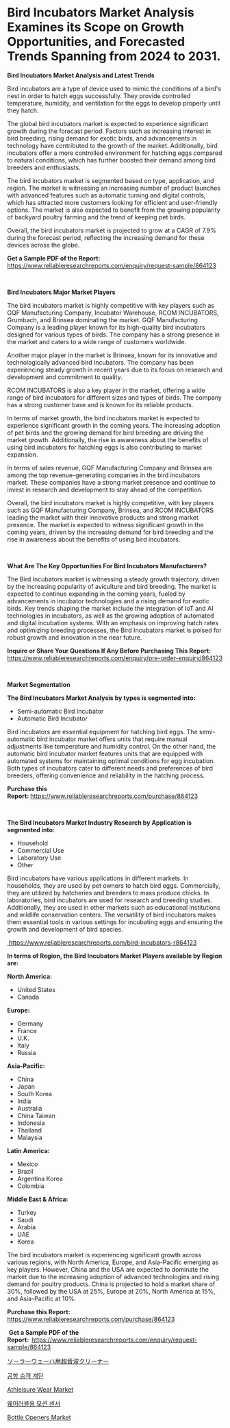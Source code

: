 <p><h1>Bird Incubators Market Analysis Examines its Scope on Growth Opportunities, and Forecasted Trends Spanning from 2024 to 2031.</h1></p><p><strong>Bird Incubators Market Analysis and Latest Trends</strong></p>
<p><p>Bird incubators are a type of device used to mimic the conditions of a bird's nest in order to hatch eggs successfully. They provide controlled temperature, humidity, and ventilation for the eggs to develop properly until they hatch.</p><p>The global bird incubators market is expected to experience significant growth during the forecast period. Factors such as increasing interest in bird breeding, rising demand for exotic birds, and advancements in technology have contributed to the growth of the market. Additionally, bird incubators offer a more controlled environment for hatching eggs compared to natural conditions, which has further boosted their demand among bird breeders and enthusiasts.</p><p>The bird incubators market is segmented based on type, application, and region. The market is witnessing an increasing number of product launches with advanced features such as automatic turning and digital controls, which has attracted more customers looking for efficient and user-friendly options. The market is also expected to benefit from the growing popularity of backyard poultry farming and the trend of keeping pet birds.</p><p>Overall, the bird incubators market is projected to grow at a CAGR of 7.9% during the forecast period, reflecting the increasing demand for these devices across the globe.</p></p>
<p><strong>Get a Sample PDF of the Report:&nbsp;</strong> <a href="https://www.reliableresearchreports.com/enquiry/request-sample/864123">https://www.reliableresearchreports.com/enquiry/request-sample/864123</a></p>
<p>&nbsp;</p>
<p><strong>Bird Incubators Major Market Players</strong></p>
<p><p>The bird incubators market is highly competitive with key players such as GQF Manufacturing Company, Incubator Warehouse, RCOM INCUBATORS, Grumbach, and Brinsea dominating the market. GQF Manufacturing Company is a leading player known for its high-quality bird incubators designed for various types of birds. The company has a strong presence in the market and caters to a wide range of customers worldwide.</p><p>Another major player in the market is Brinsea, known for its innovative and technologically advanced bird incubators. The company has been experiencing steady growth in recent years due to its focus on research and development and commitment to quality.</p><p>RCOM INCUBATORS is also a key player in the market, offering a wide range of bird incubators for different sizes and types of birds. The company has a strong customer base and is known for its reliable products.</p><p>In terms of market growth, the bird incubators market is expected to experience significant growth in the coming years. The increasing adoption of pet birds and the growing demand for bird breeding are driving the market growth. Additionally, the rise in awareness about the benefits of using bird incubators for hatching eggs is also contributing to market expansion.</p><p>In terms of sales revenue, GQF Manufacturing Company and Brinsea are among the top revenue-generating companies in the bird incubators market. These companies have a strong market presence and continue to invest in research and development to stay ahead of the competition.</p><p>Overall, the bird incubators market is highly competitive, with key players such as GQF Manufacturing Company, Brinsea, and RCOM INCUBATORS leading the market with their innovative products and strong market presence. The market is expected to witness significant growth in the coming years, driven by the increasing demand for bird breeding and the rise in awareness about the benefits of using bird incubators.</p></p>
<p>&nbsp;</p>
<p><strong>What Are The Key Opportunities For Bird Incubators Manufacturers?</strong></p>
<p><p>The Bird Incubators market is witnessing a steady growth trajectory, driven by the increasing popularity of aviculture and bird breeding. The market is expected to continue expanding in the coming years, fueled by advancements in incubator technologies and a rising demand for exotic birds. Key trends shaping the market include the integration of IoT and AI technologies in incubators, as well as the growing adoption of automated and digital incubation systems. With an emphasis on improving hatch rates and optimizing breeding processes, the Bird Incubators market is poised for robust growth and innovation in the near future.</p></p>
<p><strong>Inquire or Share Your Questions If Any Before Purchasing This Report:</strong> <a href="https://www.reliableresearchreports.com/enquiry/pre-order-enquiry/864123">https://www.reliableresearchreports.com/enquiry/pre-order-enquiry/864123</a></p>
<p>&nbsp;</p>
<p><strong>Market Segmentation</strong></p>
<p><strong>The Bird Incubators Market Analysis by types is segmented into:</strong></p>
<p><ul><li>Semi-automatic Bird Incubator</li><li>Automatic Bird Incubator</li></ul></p>
<p><p>Bird incubators are essential equipment for hatching bird eggs. The semi-automatic bird incubator market offers units that require manual adjustments like temperature and humidity control. On the other hand, the automatic bird incubator market features units that are equipped with automated systems for maintaining optimal conditions for egg incubation. Both types of incubators cater to different needs and preferences of bird breeders, offering convenience and reliability in the hatching process.</p></p>
<p><strong>Purchase this Report:&nbsp;</strong><a href="https://www.reliableresearchreports.com/purchase/864123">https://www.reliableresearchreports.com/purchase/864123</a></p>
<p>&nbsp;</p>
<p><strong>The Bird Incubators Market Industry Research by Application is segmented into:</strong></p>
<p><ul><li>Household</li><li>Commercial Use</li><li>Laboratory Use</li><li>Other</li></ul></p>
<p><p>Bird incubators have various applications in different markets. In households, they are used by pet owners to hatch bird eggs. Commercially, they are utilized by hatcheries and breeders to mass produce chicks. In laboratories, bird incubators are used for research and breeding studies. Additionally, they are used in other markets such as educational institutions and wildlife conservation centers. The versatility of bird incubators makes them essential tools in various settings for incubating eggs and ensuring the growth and development of bird species.</p></p>
<p><a href="https://www.reliableresearchreports.com/bird-incubators-r864123">&nbsp;https://www.reliableresearchreports.com/bird-incubators-r864123</a></p>
<p><strong>In terms of Region, the Bird Incubators Market Players available by Region are:</strong></p>
<p>
    <p> <strong> North America: </strong>
        <ul>
            <li>United States</li>
            <li>Canada</li>
        </ul>
        </p> 
    <p> <strong> Europe: </strong>
        <ul>
            <li>Germany</li>
            <li>France</li>
            <li>U.K.</li>
            <li>Italy</li>
            <li>Russia</li>
        </ul>
        </p> 
    <p> <strong> Asia-Pacific: </strong>
        <ul>
            <li>China</li>
            <li>Japan</li>
            <li>South Korea</li>
            <li>India</li>
            <li>Australia</li>
            <li>China Taiwan</li>
            <li>Indonesia</li>
            <li>Thailand</li>
            <li>Malaysia</li>
        </ul>
        </p> 
    <p> <strong> Latin America: </strong>
        <ul>
            <li>Mexico</li>
            <li>Brazil</li>
            <li>Argentina Korea</li>
            <li>Colombia</li>
        </ul>
        </p> 
    <p> <strong> Middle East & Africa: </strong>
        <ul>
            <li>Turkey</li>
            <li>Saudi</li>
            <li>Arabia</li>
            <li>UAE</li>
            <li>Korea</li>
        </ul>
    </p>
    </p>
<p><p>The bird incubators market is experiencing significant growth across various regions, with North America, Europe, and Asia-Pacific emerging as key players. However, China and the USA are expected to dominate the market due to the increasing adoption of advanced technologies and rising demand for poultry products. China is projected to hold a market share of 30%, followed by the USA at 25%, Europe at 20%, North America at 15%, and Asia-Pacific at 10%.</p></p>
<p><strong>Purchase this Report: </strong><a href="https://www.reliableresearchreports.com/purchase/864123">https://www.reliableresearchreports.com/purchase/864123</a></p>
<p>&nbsp;<strong>Get a Sample PDF of the Report:&nbsp;&nbsp;</strong><a href="https://www.reliableresearchreports.com/enquiry/request-sample/864123">https://www.reliableresearchreports.com/enquiry/request-sample/864123</a></p>
<p><strong></strong></p>
<p><p><a href="https://github.com/VellaJacobi2023/Market-Research-Report-List-1/blob/main/5170546142259.md">ソーラーウェーハ用超音波クリーナー</a></p><p><a href="https://github.com/Tristiarton768456/Market-Research-Report-List-2/blob/main/5939401150071.md">공항 승객 계단</a></p><p><a href="https://github.com/sosoelmasry38/Market-Research-Report-List-1/blob/main/athleisure-wear-market.md">Athleisure Wear Market</a></p><p><a href="https://medium.com/@thanhlieme24/%EC%9B%A8%EC%96%B4%EB%9F%AC%EB%B8%94-%EA%B8%B0%EA%B8%B0%EC%9A%A9-%EB%AA%A8%EC%85%98-%EC%84%BC%EC%84%9C-%EC%8B%9C%EC%9E%A5-%EB%B3%B4%EA%B3%A0%EC%84%9C-%EC%A0%9C%ED%92%88-%EC%9C%A0%ED%98%95-%EA%B0%80%EC%86%8D%EB%8F%84%EA%B3%84-%EC%9E%90%EC%9D%B4%EB%A1%9C%EC%8A%A4%EC%BD%94%ED%94%84-%EC%B5%9C%EC%A2%85-%EC%82%AC%EC%9A%A9-%EC%9A%A9%EB%8F%84-%EC%8A%A4%EB%A7%88%ED%8A%B8-%EC%9B%8C%EC%B9%98-%EC%8A%A4%EB%A7%88%ED%8A%B8-%EB%B0%B4%EB%93%9C-%EC%8A%A4%EB%A7%88%ED%8A%B8-%EC%9D%98%EB%A5%98-%EC%8A%A4%EB%A7%88%ED%8A%B8-%EC%95%88%EA%B2%BD-%EB%B0%8F-%EC%A7%80%EC%97%AD-fb190f0b9eff">웨어러블용 모션 센서</a></p><p><a href="https://github.com/muhammadasraf467/Market-Research-Report-List-1/blob/main/bottle-openers-market.md">Bottle Openers Market</a></p></p>